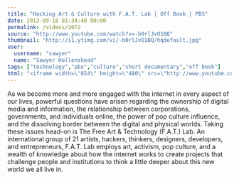 ```yaml
---
title: "Hacking Art & Culture with F.A.T. Lab | Off Book | PBS"
date: 2013-09-18 01:34:48 00:00
permalink: /videos/2072
source: "http://www.youtube.com/watch?v=-b0rlJvO1BQ"
thumbnail: "http://i1.ytimg.com/vi/-b0rlJvO1BQ/hqdefault.jpg"
user:
  username: "sawyer"
  name: "Sawyer Hollenshead"
tags: ["technology","pbs","culture","short documentary","off book"]
html: "<iframe width=\"854\" height=\"480\" src=\"http://www.youtube.com/embed/-b0rlJvO1BQ?wmode=transparent&feature=oembed\" frameborder=\"0\" allowfullscreen></iframe>"
---
```


As we become more and more engaged with the internet in every aspect of our lives, powerful questions have arisen regarding the ownership of digital media and information, the relationship between corporations, governments, and individuals online, the power of pop culture influence, and the dissolving border between the digital and physical worlds. Taking these issues head-on is The Free Art & Technology (F.A.T.) Lab. An international group of 21 artists, hackers, thinkers, designers, developers, and entrepreneurs, F.A.T. Lab employs art, activism, pop culture, and a wealth of knowledge about how the internet works to create projects that challenge people and institutions to think a little deeper about this new world we all live in.